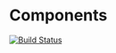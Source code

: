 Components
==========

[![Build Status](https://travis-ci.org/gdotdesign/components.png?branch=master)](https://travis-ci.org/gdotdesign/components)
